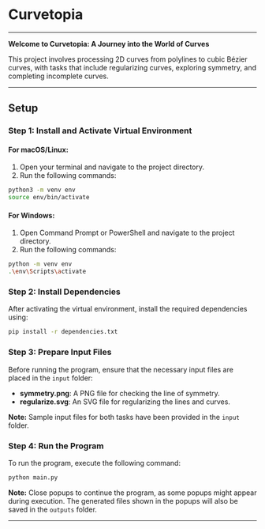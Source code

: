 
# Curvetopia

---

**Welcome to Curvetopia: A Journey into the World of Curves**

This project involves processing 2D curves from polylines to cubic Bézier curves, with tasks that include regularizing curves, exploring symmetry, and completing incomplete curves.

---

## Setup

### Step 1: Install and Activate Virtual Environment

#### For macOS/Linux:

1. Open your terminal and navigate to the project directory.
2. Run the following commands:

```bash
python3 -m venv env
source env/bin/activate
```

#### For Windows:

1. Open Command Prompt or PowerShell and navigate to the project directory.
2. Run the following commands:

```bash
python -m venv env
.\env\Scripts\activate
```

### Step 2: Install Dependencies

After activating the virtual environment, install the required dependencies using:

```bash
pip install -r dependencies.txt
```

### Step 3: Prepare Input Files

Before running the program, ensure that the necessary input files are placed in the `input` folder:

- **symmetry.png**: A PNG file for checking the line of symmetry.
- **regularize.svg**: An SVG file for regularizing the lines and curves.

**Note:** Sample input files for both tasks have been provided in the `input` folder.

### Step 4: Run the Program

To run the program, execute the following command:

```bash
python main.py
```

**Note:** Close popups to continue the program, as some popups might appear during execution. The generated files shown in the popups will also be saved in the `outputs` folder.

---
